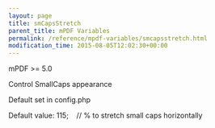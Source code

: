 ```yaml
---
layout: page
title: smCapsStretch
parent_title: mPDF Variables
permalink: /reference/mpdf-variables/smcapsstretch.html
modification_time: 2015-08-05T12:02:30+00:00
---
```


mPDF &gt;= 5.0

Control SmallCaps appearance

Default set in config.php

Default value: 115;&nbsp;&nbsp;&nbsp; // % to stretch small caps horizontally

